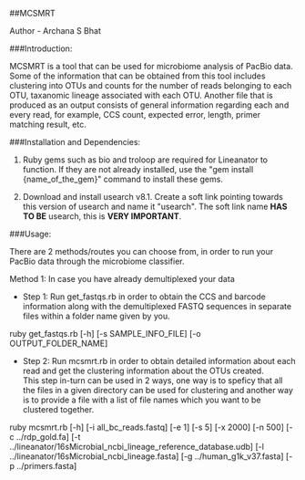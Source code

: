 ##MCSMRT

Author - Archana S Bhat

###Introduction:

MCSMRT is a tool that can be used for microbiome analysis of PacBio data. Some of the information that can be obtained from this tool includes clustering into OTUs and counts for the number of reads belonging to each OTU, taxanomic lineage associated with each OTU. Another file that is produced as an output consists of general information regarding each and every read, for example, CCS count, expected error, length, primer matching result, etc. 


###Installation and Dependencies: 

1) Ruby gems such as bio and troloop are required for Lineanator to function. If they are not already installed, use the "gem install {name_of_the_gem}" command to install these gems.

2) Download and install usearch v8.1.
   Create a soft link pointing towards this version of usearch and name it "usearch". The soft link name **HAS TO BE** usearch, this is **VERY IMPORTANT**.


###Usage: 

There are 2 methods/routes you can choose from, in order to run your PacBio data through the microbiome classifier. 

Method 1: In case you have already demultiplexed your data
* Step 1: Run get_fastqs.rb in order to obtain the CCS and barcode information along with the demultiplexed FASTQ sequences in separate files within a folder name given by you. <br />

ruby get_fastqs.rb [-h] [-s SAMPLE_INFO_FILE] [-o OUTPUT_FOLDER_NAME] 
* Step 2: Run mcsmrt.rb in order to obtain detailed information about each read and get the clustering information about the OTUs created. <br />
This step in-turn can be used in 2 ways, one way is to speficy that all the files in a given directory can be used for clustering and another way is to provide a file with a list of file names which you want to be clustered together. <br />

ruby mcsmrt.rb [-h] [-i all_bc_reads.fastq] [-e 1] [-s 5] [-x 2000] [-n 500] [-c ../rdp_gold.fa] [-t ../lineanator/16sMicrobial_ncbi_lineage_reference_database.udb] [-l ../lineanator/16sMicrobial_ncbi_lineage.fasta] [-g ../human_g1k_v37.fasta] [-p ../primers.fasta]

